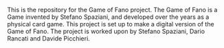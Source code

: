 This is the repository for the Game of Fano project.
The Game of Fano is a Game invented by Stefano Spaziani, and developed over the years as a physical card game.
This project is set up to make a digital version of the Game of Fano. The project is worked upon by Stefano Spaziani, Dario Rancati and Davide Picchieri.

 
